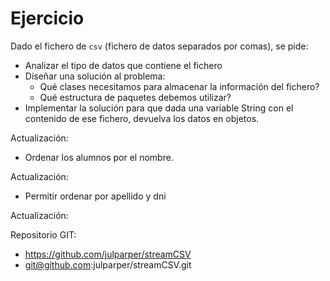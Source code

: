 # Ejercicio

Dado el fichero de ```csv``` (fichero de datos separados por comas), se pide:

- Analizar el tipo de datos que contiene el fichero
- Diseñar una solución al problema:
  - Qué clases necesitamos para almacenar la información del fichero?
  - Qué estructura de paquetes debemos utilizar?
- Implementar la solución para que dada una variable String con el contenido de ese fichero, devuelva los datos en objetos.


Actualización:

- Ordenar los alumnos por el nombre.

Actualización:

- Permitir ordenar por apellido y dni

Actualización:



Repositorio GIT: 

- https://github.com/julparper/streamCSV
- git@github.com:julparper/streamCSV.git


